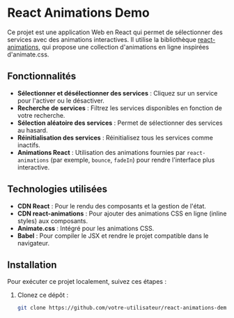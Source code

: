 # React Animations Demo

Ce projet est une application Web en React qui permet de sélectionner des services avec des animations interactives. Il utilise la bibliothèque [react-animations](https://www.npmjs.com/package/react-animations), qui propose une collection d'animations en ligne inspirées d'animate.css.

## Fonctionnalités

- **Sélectionner et désélectionner des services** : Cliquez sur un service pour l'activer ou le désactiver.
- **Recherche de services** : Filtrez les services disponibles en fonction de votre recherche.
- **Sélection aléatoire des services** : Permet de sélectionner des services au hasard.
- **Réinitialisation des services** : Réinitialisez tous les services comme inactifs.
- **Animations React** : Utilisation des animations fournies par `react-animations` (par exemple, `bounce`, `fadeIn`) pour rendre l'interface plus interactive.

## Technologies utilisées

- **CDN React** : Pour le rendu des composants et la gestion de l'état.
- **CDN react-animations** : Pour ajouter des animations CSS en ligne (inline styles) aux composants.
- **Animate.css** : Intégré pour les animations CSS.
- **Babel** : Pour compiler le JSX et rendre le projet compatible dans le navigateur.

## Installation

Pour exécuter ce projet localement, suivez ces étapes :

1. Clonez ce dépôt :
   ```bash
   git clone https://github.com/votre-utilisateur/react-animations-demo.git
